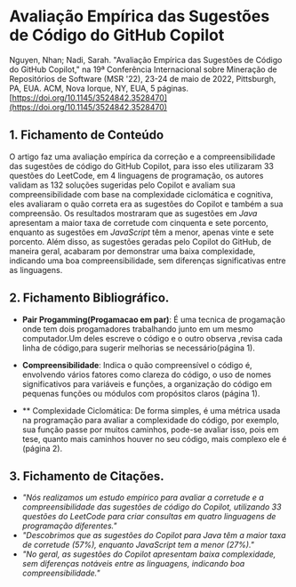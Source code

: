 # Avaliação Empírica das Sugestões de Código do GitHub Copilot

Nguyen, Nhan; Nadi, Sarah. "Avaliação Empírica das Sugestões de Código do GitHub Copilot," na 19ª Conferência Internacional sobre Mineração de Repositórios de Software (MSR '22), 23-24 de maio de 2022, Pittsburgh, PA, EUA. ACM, Nova Iorque, NY, EUA, 5 páginas. [https://doi.org/10.1145/3524842.3528470](https://doi.org/10.1145/3524842.3528470)

## 1. Fichamento de Conteúdo

O artigo faz uma avaliação empírica da correção e a compreensibilidade das sugestões de código do GitHub Copilot, para isso eles utilizaram 33 questões do LeetCode, em 4 linguagens de programação, os autores validam as 132 soluções sugeridas pelo Copilot e avaliam sua compreensibilidade com base na complexidade ciclomática e cognitiva, eles avaliaram o quão correta era as sugestões do Copilot e também a sua compreensão. Os resultados mostraram que as sugestões em *Java* apresentam a maior taxa de corretude com cinquenta e sete porcento, enquanto as sugestões em *JavaScript* têm a menor, apenas vinte e sete porcento. Além disso, as sugestões geradas pelo Copilot do GitHub, de maneira geral, acabaram por demonstrar uma baixa complexidade, indicando uma boa compreensibilidade, sem diferenças significativas entre as linguagens.   


## 2. Fichamento Bibliográfico.


- **Pair Progamming(Progamacao em par)**: É uma tecnica de progamação onde tem dois progamadores trabalhando junto em um mesmo computador.Um deles escreve o código e o outro observa ,revisa cada linha de código,para sugerir melhorias se necessário(página 1). 

- **Compreensibilidade**:  Indica o quão compreensível o código é, envolvendo vários fatores como clareza do código, o uso de nomes significativos para variáveis e funções, a organização do código em pequenas funções ou módulos com propósitos claros (página 1).

- ** Complexidade Ciclomática: De forma simples, é uma métrica usada na programação para avaliar a complexidade do código, por exemplo, sua função passe por muitos caminhos, pode-se avaliar isso, pois em tese, quanto mais caminhos houver no seu código, mais complexo ele é (página 2).


## 3. Fichamento de Citações.

- _"Nós realizamos um estudo empírico para avaliar a corretude e a compreensibilidade das sugestões de código do Copilot, utilizando 33 questões do LeetCode para criar consultas em quatro linguagens de programação diferentes."_
- _"Descobrimos que as sugestões do Copilot para Java têm a maior taxa de corretude (57%), enquanto JavaScript tem a menor (27%)."_
- _"No geral, as sugestões do Copilot apresentam baixa complexidade, sem diferenças notáveis entre as linguagens, indicando boa compreensibilidade."_
